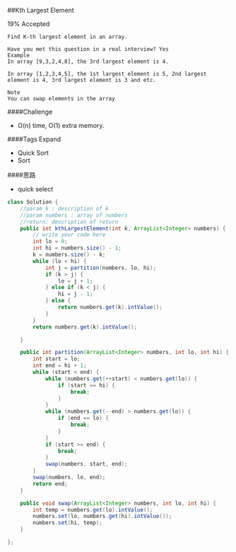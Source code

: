 ##Kth Largest Element

19% Accepted

	Find K-th largest element in an array.

	Have you met this question in a real interview? Yes
	Example
	In array [9,3,2,4,8], the 3rd largest element is 4.

	In array [1,2,3,4,5], the 1st largest element is 5, 2nd largest element is 4, 3rd largest element is 3 and etc.

	Note
	You can swap elements in the array

####Challenge
- O(n) time, O(1) extra memory.

####Tags Expand
- Quick Sort
- Sort


####思路
- quick select

```java
class Solution {
    //param k : description of k
    //param numbers : array of numbers
    //return: description of return
    public int kthLargestElement(int k, ArrayList<Integer> numbers) {
        // write your code here
        int lo = 0;
        int hi = numbers.size() - 1;
        k = numbers.size() - k;
        while (lo < hi) {
            int j = partition(numbers, lo, hi);
            if (k > j) {
                lo = j + 1;
            } else if (k < j) {
                hi = j - 1;
            } else {
                return numbers.get(k).intValue();
            }
        }
        return numbers.get(k).intValue();

    }

    public int partition(ArrayList<Integer> numbers, int lo, int hi) {
        int start = lo;
        int end = hi + 1;
        while (start < end) {
            while (numbers.get(++start) < numbers.get(lo)) {
                if (start == hi) {
                    break;
                }
            }
            while (numbers.get(--end) > numbers.get(lo)) {
                if (end == lo) {
                    break;
                }
            }
            if (start >= end) {
                break;
            }
            swap(numbers, start, end);
        }
        swap(numbers, lo, end);
        return end;
    }

    public void swap(ArrayList<Integer> numbers, int lo, int hi) {
        int temp = numbers.get(lo).intValue();
        numbers.set(lo, numbers.get(hi).intValue());
        numbers.set(hi, temp);
    }

};

```
